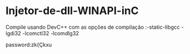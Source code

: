 # Injetor-de-dll-WINAPI-inC

Compile usando DevC++ com as opções de compilação :-static-libgcc -lgdi32 -lcomctl32 -lcomdlg32

password:zk{Çkxu
